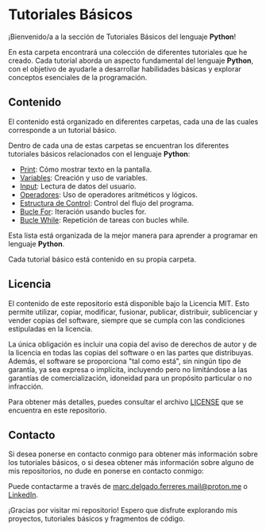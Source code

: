 # Tutoriales Básicos

¡Bienvenido/a a la sección de Tutoriales Básicos del lenguaje **Python**!

En esta carpeta encontrará una colección de diferentes tutoriales que he creado.
Cada tutorial aborda un aspecto fundamental del lenguaje **Python**, con el objetivo de ayudarle a desarrollar habilidades básicas y explorar conceptos esenciales de la programación.

## Contenido

El contenido está organizado en diferentes carpetas, cada una de las cuales corresponde a un tutorial básico.

Dentro de cada una de estas carpetas se encuentran los diferentes tutoriales básicos relacionados con el lenguaje **Python**:

- [Print](./01-print): Cómo mostrar texto en la pantalla.
- [Variables](./02-variables): Creación y uso de variables.
- [Input](./03-input): Lectura de datos del usuario.
- [Operadores](./04-operators): Uso de operadores aritméticos y lógicos.
- [Estructura de Control](./05-control-structure): Control del flujo del programa.
- [Bucle For](./06-for-loop): Iteración usando bucles for.
- [Bucle While](./07-while-loop): Repetición de tareas con bucles while.

Esta lista está organizada de la mejor manera para aprender a programar en lenguaje **Python**.

Cada tutorial básico está contenido en su propia carpeta.

## Licencia

El contenido de este repositorio está disponible bajo la Licencia MIT. Esto permite utilizar, copiar, modificar, fusionar, publicar, distribuir, sublicenciar y vender copias del software, siempre que se cumpla con las condiciones estipuladas en la licencia.

La única obligación es incluir una copia del aviso de derechos de autor y de la licencia en todas las copias del software o en las partes que distribuyas. Además, el software se proporciona "tal como está", sin ningún tipo de garantía, ya sea expresa o implícita, incluyendo pero no limitándose a las garantías de comercialización, idoneidad para un propósito particular o no infracción.

Para obtener más detalles, puedes consultar el archivo [LICENSE](./LICENSE) que se encuentra en este repositorio.

## Contacto

Si desea ponerse en contacto conmigo para obtener más información sobre los tutoriales básicos, o si desea obtener más información sobre alguno de mis repositorios, no dude en ponerse en contacto conmigo:

Puede contactarme a través de [marc.delgado.ferreres.mail@proton.me](mailto:marc.delgado.ferreres.mail@proton.me) o [LinkedIn](https://www.linkedin.com/in/marc-delgado-ferreres).

¡Gracias por visitar mi repositorio! Espero que disfrute explorando mis proyectos, tutoriales básicos y fragmentos de código.

